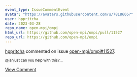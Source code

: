 ```yaml
---
event_type: IssueCommentEvent
avatar: "https://avatars.githubusercontent.com/u/7818666?"
user: hppritcha
date: 2023-03-28
repo_name: open-mpi/ompi
html_url: https://github.com/open-mpi/ompi/pull/11527
repo_url: https://github.com/open-mpi/ompi
---
```


<a href='https://github.com/hppritcha' target='_blank'>hppritcha</a> commented on issue <a href='https://github.com/open-mpi/ompi/pull/11527' target='_blank'>open-mpi/ompi#11527</a>.

<small>@janjust can you help with this?...</small>

<a href='https://github.com/open-mpi/ompi/pull/11527' target='_blank'>View Comment</a>